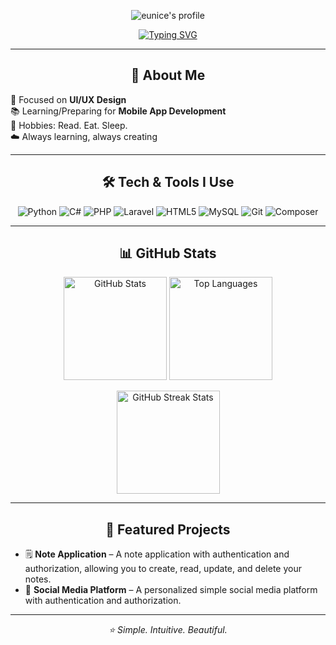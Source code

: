<div align="center">

![eunice's profile](https://i.pinimg.com/originals/27/14/29/271429a1b1cb41ff1403ed57bd9b1a7d.gif)

[![Typing SVG](https://readme-typing-svg.herokuapp.com?font=Fira+Code&size=24&duration=3000&pause=1000&color=FADADD&center=true&vCenter=true&width=600&lines=Hi%2C+I'm+Eunice+👋;a+developer+wannabe;and+a+frustrated+ui/ux+designer)](https://git.io/typing-svg)

</div>

---

## <div align="center"> 🌷 About Me 
🎯 Focused on **UI/UX Design**  
📚 Learning/Preparing for **Mobile App Development**  
🎨 Hobbies: Read. Eat. Sleep.  
☁️ Always learning, always creating
</div>

---

## <div align="center"> 🛠 Tech & Tools I Use </div>
<div align="center">
  
![Python](https://img.shields.io/badge/Python-3776AB?style=for-the-badge&logo=python&logoColor=white)
![C#](https://img.shields.io/badge/C%23-239120?style=for-the-badge&logo=csharp&logoColor=white)
![PHP](https://img.shields.io/badge/PHP-777BB4?style=for-the-badge&logo=php&logoColor=white)
![Laravel](https://img.shields.io/badge/Laravel-FF2D20?style=for-the-badge&logo=laravel&logoColor=white)
![HTML5](https://img.shields.io/badge/HTML5-E34F26?style=for-the-badge&logo=html5&logoColor=white)
![MySQL](https://img.shields.io/badge/MySQL-005E87?style=for-the-badge&logo=mysql&logoColor=white)
![Git](https://img.shields.io/badge/Git-F05032?style=for-the-badge&logo=git&logoColor=white)
![Composer](https://img.shields.io/badge/Composer-885630?style=for-the-badge&logo=composer&logoColor=white)

</div>

---

## <div align="center"> 📊 GitHub Stats </div>
<p align="center">
  <img src="https://github-readme-stats.vercel.app/api?username=eunice0603&show_icons=true&theme=synthwave" alt="GitHub Stats" height="165">
  <img src="https://github-readme-stats.vercel.app/api/top-langs/?username=eunice0603&layout=compact&theme=synthwave" alt="Top Languages" height="165">
</p>

<p align="center">
  <img src="https://github-readme-streak-stats.herokuapp.com/?user=eunice0603&theme=synthwave" alt="GitHub Streak Stats" height="165">
</p>

---

## <div align="center"> 🌟 Featured Projects </div>
- 🗒 **Note Application** – A note application with authentication and authorization, allowing you to create, read, update, and delete your notes. 
- 📱 **Social Media Platform** – A personalized simple social media platform with authentication and authorization.

---

<div align="center"> <em>⭐ Simple. Intuitive. Beautiful. </em> </div>
